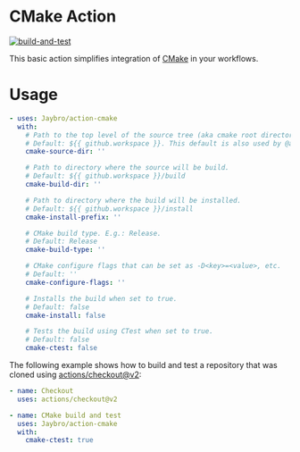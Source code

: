 # CMake Action

[![build-and-test](https://github.com/Jaybro/action-cmake/workflows/build-and-test/badge.svg)](https://github.com/Jaybro/action-cmake/actions?query=workflow%3Abuild-and-test)

This basic action simplifies integration of [CMake](https://cmake.org/) in your workflows.

# Usage

```yaml
- uses: Jaybro/action-cmake
  with:
    # Path to the top level of the source tree (aka cmake root directory).
    # Default: ${{ github.workspace }}. This default is also used by @actions/checkout@v2.
    cmake-source-dir: ''

    # Path to directory where the source will be build.
    # Default: ${{ github.workspace }}/build
    cmake-build-dir: ''

    # Path to directory where the build will be installed.
    # Default: ${{ github.workspace }}/install
    cmake-install-prefix: ''

    # CMake build type. E.g.: Release.
    # Default: Release
    cmake-build-type: ''

    # CMake configure flags that can be set as -D<key>=<value>, etc.
    # Default: ''
    cmake-configure-flags: ''

    # Installs the build when set to true.
    # Default: false
    cmake-install: false

    # Tests the build using CTest when set to true.
    # Default: false
    cmake-ctest: false
```

The following example shows how to build and test a repository that was cloned using [actions/checkout@v2](https://github.com/actions/checkout):

```yaml
- name: Checkout
  uses: actions/checkout@v2

- name: CMake build and test
  uses: Jaybro/action-cmake
  with:
    cmake-ctest: true
```
